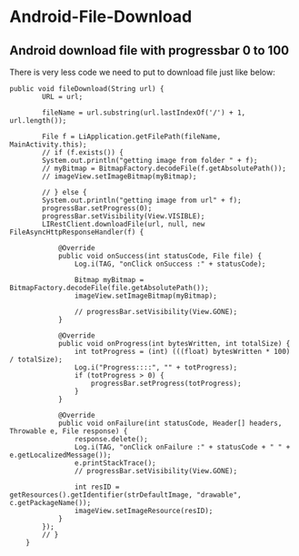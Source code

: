 Android-File-Download
=====================

Android download file with progressbar 0 to 100
-----------------------------------------------

There is very less code we need to put to download file just like below:

    public void fileDownload(String url) {
    		URL = url;
    		
    		fileName = url.substring(url.lastIndexOf('/') + 1, url.length());
    
    		File f = LiApplication.getFilePath(fileName, MainActivity.this);
    		// if (f.exists()) {
    		System.out.println("getting image from folder " + f);
    		// myBitmap = BitmapFactory.decodeFile(f.getAbsolutePath());
    		// imageView.setImageBitmap(myBitmap);
    
    		// } else {
    		System.out.println("getting image from url" + f);
    		progressBar.setProgress(0);
    		progressBar.setVisibility(View.VISIBLE);
    		LIRestClient.downloadFile(url, null, new FileAsyncHttpResponseHandler(f) {
    
    			@Override
    			public void onSuccess(int statusCode, File file) {
    				Log.i(TAG, "onClick onSuccess :" + statusCode);
    
    				Bitmap myBitmap = BitmapFactory.decodeFile(file.getAbsolutePath());
    				imageView.setImageBitmap(myBitmap);
    
    				// progressBar.setVisibility(View.GONE);
    			}
    
    			@Override
    			public void onProgress(int bytesWritten, int totalSize) {
    				int totProgress = (int) (((float) bytesWritten * 100) / totalSize);
    				Log.i("Progress::::", "" + totProgress);
    				if (totProgress > 0) {
    					progressBar.setProgress(totProgress);
    				}
    			}
    
    			@Override
    			public void onFailure(int statusCode, Header[] headers, Throwable e, File response) {
    				response.delete();
    				Log.i(TAG, "onClick onFailure :" + statusCode + " " + e.getLocalizedMessage());
    				e.printStackTrace();
    				// progressBar.setVisibility(View.GONE);
    
    				int resID = getResources().getIdentifier(strDefaultImage, "drawable", c.getPackageName());
    				imageView.setImageResource(resID);
    			}
    		});
    		// }
    	}
